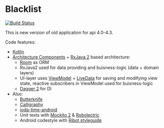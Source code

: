  # Blacklist

[![Build Status](https://travis-ci.org/TofiBashers/Blacklist.svg?branch=master)](https://travis-ci.org/TofiBashers/Blacklist)

This is new version of old application for api 4.0-4.3.

Code features:
  * [Kotlin](https://kotlinlang.org/)  
  * [Architecture Components](https://developer.android.com/topic/libraries/architecture/index.html) + [RxJava 2](https://github.com/ReactiveX/RxJava) based architecture:  
     * [Room](https://developer.android.com/topic/libraries/architecture/room.html) as ORM   
     * RxJava2 used for data providing and buisness-logic (data + domain layers)  
     * UI-layer uses [ViewModel](https://developer.android.com/topic/libraries/architecture/viewmodel.html) + [LiveData](https://developer.android.com/topic/libraries/architecture/livedata.html) for saving and modifying view state, reactive subscribers in ViewModel used for buisness-logic  
     * [Dagger 2](https://google.github.io/dagger/) for DI  
  * Also:  
     * [Butterknife](http://jakewharton.github.io/butterknife/)  
     * [Calligraphy](https://github.com/chrisjenx/Calligraphy)  
     * [joda-time-android](https://github.com/dlew/joda-time-android)  
     * Unit tests with [Mockito 2](http://site.mockito.org/) & [Robolectric](http://robolectric.org/)  
     * Android codestyle with [Ribot styleguide](https://github.com/ribot/android-guidelines/blob/master/project_and_code_guidelines.md) 
